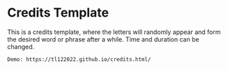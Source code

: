 # Credits Template

This is a credits template, where the letters will randomly appear and form the desired word or phrase after a while. 
Time and duration can be changed.

```
Demo: https://tl122022.github.io/credits.html/
```
